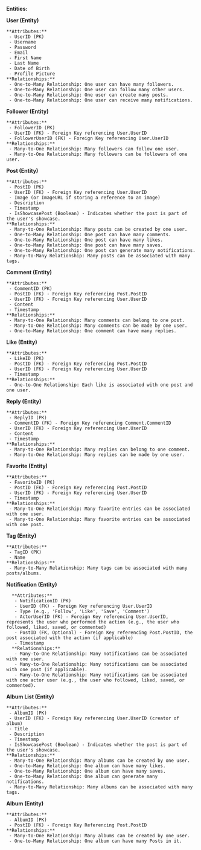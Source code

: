 **Entities:**

  **User (Entity)**
  
    **Attributes:**
     - UserID (PK)
     - Username
     - Password
     - Email
     - First Name
     - Last Name
     - Date of Birth
     - Profile Picture
    **Relationships:**
     - One-to-Many Relationship: One user can have many followers.
     - One-to-Many Relationship: One user can follow many other users.
     - One-to-Many Relationship: One user can create many posts.
     - One-to-Many Relationship: One user can receive many notifications.

  **Follower (Entity)**
  
    **Attributes:**
     - FollowerID (PK)
     - UserID (FK) - Foreign Key referencing User.UserID
     - FollowerUserID (FK) - Foreign Key referencing User.UserID
    **Relationships:**
     - Many-to-One Relationship: Many followers can follow one user.
     - Many-to-One Relationship: Many followers can be followers of one user.

  **Post (Entity)**
  
    **Attributes:**
     - PostID (PK)
     - UserID (FK) - Foreign Key referencing User.UserID
     - Image (or ImageURL if storing a reference to an image)
     - Description
     - Timestamp
     - IsShowcasePost (Boolean) - Indicates whether the post is part of the user's showcase.
    **Relationships:**
     - Many-to-One Relationship: Many posts can be created by one user.
     - One-to-Many Relationship: One post can have many comments.
     - One-to-Many Relationship: One post can have many likes.
     - One-to-Many Relationship: One post can have many saves.
     - One-to-Many Relationship: One post can generate many notifications.
     - Many-to-Many Relationship: Many posts can be associated with many tags.

  **Comment (Entity)**
  
    **Attributes:**
     - CommentID (PK)
     - PostID (FK) - Foreign Key referencing Post.PostID
     - UserID (FK) - Foreign Key referencing User.UserID
     - Content
     - Timestamp
    **Relationships:**
     - Many-to-One Relationship: Many comments can belong to one post.
     - Many-to-One Relationship: Many comments can be made by one user.
     - One-to-Many Relationship: One comment can have many replies.

  **Like (Entity)**
  
    **Attributes:**
     - LikeID (PK)
     - PostID (FK) - Foreign Key referencing Post.PostID
     - UserID (FK) - Foreign Key referencing User.UserID
     - Timestamp
    **Relationships:**
     - One-to-One Relationship: Each like is associated with one post and one user.

  **Reply (Entity)**
  
    **Attributes:**
     - ReplyID (PK)
     - CommentID (FK) - Foreign Key referencing Comment.CommentID
     - UserID (FK) - Foreign Key referencing User.UserID
     - Content
     - Timestamp
    **Relationships:**
     - Many-to-One Relationship: Many replies can belong to one comment.
     - Many-to-One Relationship: Many replies can be made by one user.

  **Favorite (Entity)**
  
    **Attributes:**
     - FavoriteID (PK)
     - PostID (FK) - Foreign Key referencing Post.PostID
     - UserID (FK) - Foreign Key referencing User.UserID
     - Timestamp
    **Relationships:**
     - Many-to-One Relationship: Many favorite entries can be associated with one user.
     - Many-to-One Relationship: Many favorite entries can be associated with one post.

  **Tag (Entity)**
  
    **Attributes:**
     - TagID (PK)
     - Name
    **Relationships:**
     - Many-to-Many Relationship: Many tags can be associated with many posts/albums.

  **Notification (Entity)**
    
      **Attributes:**
       - NotificationID (PK)
       - UserID (FK) - Foreign Key referencing User.UserID
       - Type (e.g., 'Follow', 'Like', 'Save', 'Comment')
       - ActorUserID (FK) - Foreign Key referencing User.UserID, represents the user who performed the action (e.g., the user who followed, liked, saved, or commented)
       - PostID (FK, Optional) - Foreign Key referencing Post.PostID, the post associated with the action (if applicable)
       - Timestamp
      **Relationships:**
       - Many-to-One Relationship: Many notifications can be associated with one user.
       - Many-to-One Relationship: Many notifications can be associated with one post (if applicable).
       - Many-to-One Relationship: Many notifications can be associated with one actor user (e.g., the user who followed, liked, saved, or commented).

  **Album List (Entity)**
  
    **Attributes:**
     - AlbumID (PK)
     - UserID (FK) - Foreign Key referencing User.UserID (creator of album)
     - Title
     - Description
     - Timestamp
     - IsShowcasePost (Boolean) - Indicates whether the post is part of the user's showcase.
    **Relationships:**
     - Many-to-One Relationship: Many albums can be created by one user.
     - One-to-Many Relationship: One album can have many likes.
     - One-to-Many Relationship: One album can have many saves.
     - One-to-Many Relationship: One album can generate many notifications.
     - Many-to-Many Relationship: Many albums can be associated with many tags.
     
  **Album (Entity)**
  
    **Attributes:**
     - AlbumID (PK)
     - PostID (FK) - Foreign Key Referencing Post.PostID
    **Relationships:**
     - Many-to-One Relationship: Many albums can be created by one user.
     - One-to-Many Relationship: One album can have many Posts in it.
